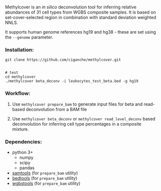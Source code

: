
Methylcover is an *in silico* deconvolution tool for inferring relative abundances of 31 cell types from WGBS composite samples. It is based on set-cover-selected region in combination with standard deviation weighted NNLS. 

It supports human genome references hg19 and hg38 - these are set using the ```--genome``` parameter.


### Installation:

```
git clone https://github.com/ciganche/methylcover.git


# test 
cd methylcover
./methylcover beta_deconv -i leukocytes_test_beta.bed -g hg19
```


### Workflow:

1. Use ```methylcover prepare_bam``` to generate input files for beta and read-based deconvolution from a BAM file

2. Use ```methylcover beta_deconv``` or ```methylcover read_level_deconv``` based deconvolution for inferring cell type percentages in a composite mixture. 


### Dependencies:
- python 3+
  * numpy
  * scipy
  * pandas
- [samtools](http://www.htslib.org/) (for ```prepare_bam``` utility)
- [bedtools](https://bedtools.readthedocs.io/en/latest/) (for ```prepare_bam``` utility)
- [wgbstools](https://github.com/nloyfer/wgbs_tools) (for ```prepare_bam``` utility)
